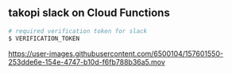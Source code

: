 ## takopi slack on Cloud Functions

```sh
# required verification token for slack
$ VERIFICATION_TOKEN
```

https://user-images.githubusercontent.com/6500104/157601550-253dde6e-154e-4747-b10d-f6fb788b36a5.mov